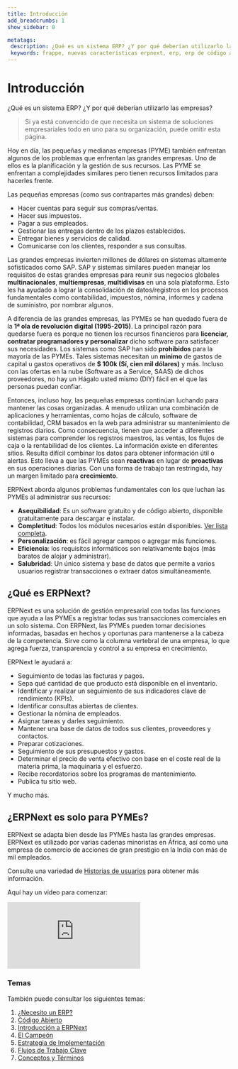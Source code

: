 ```yaml
---
title: Introducción
add_breadcrumbs: 1
show_sidebar: 0

metatags:
 description: ¿Qué es un sistema ERP? ¿Y por qué deberían utilizarlo las empresas?
 keywords: frappe, nuevas características erpnext, erp, erp de código abierto, erp gratuito, seguridad, documentación
---
```


# Introducción

<p class='lead'>¿Qué es un sistema ERP? ¿Y por qué deberían utilizarlo las empresas?</p>

> Si ya está convencido de que necesita un sistema de soluciones empresariales todo en uno para su organización, puede omitir esta página.

Hoy en día, las pequeñas y medianas empresas (PYME) también enfrentan algunos de los problemas que enfrentan las grandes empresas. Uno de ellos es la planificación y la gestión de sus recursos. Las PYME se enfrentan a complejidades similares pero tienen recursos limitados para hacerles frente.

Las pequeñas empresas (como sus contrapartes más grandes) deben:

- Hacer cuentas para seguir sus compras/ventas.
- Hacer sus impuestos.
- Pagar a sus empleados.
- Gestionar las entregas dentro de los plazos establecidos.
- Entregar bienes y servicios de calidad.
- Comunicarse con los clientes, responder a sus consultas.

Las grandes empresas invierten millones de dólares en sistemas altamente sofisticados como SAP. SAP y sistemas similares pueden manejar los requisitos de estas grandes empresas para reunir sus negocios globales **multinacionales**, **multiempresas**, **multidivisas** en una sola plataforma. Esto les ha ayudado a lograr la consolidación de datos/registros en los procesos fundamentales como contabilidad, impuestos, nómina, informes y cadena de suministro, por nombrar algunos.

A diferencia de las grandes empresas, las PYMEs se han quedado fuera de la **1ª ola de revolución digital (1995-2015)**. La principal razón para quedarse fuera es porque no tienen los recursos financieros para **licenciar, contratar programadores y personalizar** dicho software para satisfacer sus necesidades. Los sistemas como SAP han sido **prohibidos** para la mayoría de las PYMEs. Tales sistemas necesitan un **mínimo** de gastos de capital u gastos operativos de **$ 100k (Sí, cien mil dólares)** y más. Incluso con las ofertas en la nube (Software as a Service, SAAS) de dichos proveedores, no hay un Hágalo usted mismo (DIY) fácil en el que las personas puedan confiar.

Entonces, incluso hoy, las pequeñas empresas continúan luchando para mantener las cosas organizadas. A menudo utilizan una combinación de aplicaciones y herramientas, como hojas de cálculo, software de contabilidad, CRM basados ​​en la web para administrar su mantenimiento de registros diarios. Como consecuencia, tienen que acceder a diferentes sistemas para comprender los registros maestros, las ventas, los flujos de caja o la rentabilidad de los clientes. La información existe en diferentes sitios. Resulta difícil combinar los datos para obtener información útil o alertas. Esto lleva a que las PYMEs sean **reactivas** en lugar de **proactivas** en sus operaciones diarias. Con una forma de trabajo tan restringida, hay un margen limitado para **crecimiento**.

ERPNext aborda algunos problemas fundamentales con los que luchan las PYMEs al administrar sus recursos:

- **Asequibilidad**: Es un software gratuito y de código abierto, disponible gratuitamente para descargar e instalar.
- **Completitud**: Todos los módulos necesarios están disponibles. [Ver lista completa](https://erpnext.com/docs/user/manual/es "Manual de usuario de ERPNext").
- **Personalización**: es fácil agregar campos o agregar más funciones.
- **Eficiencia**: los requisitos informáticos son relativamente bajos (más baratos de alojar y administrar).
- **Salubridad**: Un único sistema y base de datos que permite a varios usuarios registrar transacciones o extraer datos simultáneamente.

## ¿Qué es ERPNext?

ERPNext es una solución de gestión empresarial con todas las funciones que ayuda a las PYMEs a registrar todas sus transacciones comerciales en un solo sistema. Con ERPNext, las PYMEs pueden tomar decisiones informadas, basadas en hechos y oportunas para mantenerse a la cabeza de la competencia. Sirve como la columna vertebral de una empresa, lo que agrega fuerza, transparencia y control a su empresa en crecimiento.

ERPNext le ayudará a:

- Seguimiento de todas las facturas y pagos.
- Sepa qué cantidad de que producto está disponible en el inventario.
- Identificar y realizar un seguimiento de sus indicadores clave de rendimiento (KPIs).
- Identificar consultas abiertas de clientes.
- Gestionar la nómina de empleados.
- Asignar tareas y darles seguimiento.
- Mantener una base de datos de todos sus clientes, proveedores y contactos.
- Preparar cotizaciones.
- Seguimiento de sus presupuestos y gastos.
- Determinar el precio de venta efectivo con base en el coste real de la materia prima, la maquinaria y el esfuerzo.
- Recibe recordatorios sobre los programas de mantenimiento.
- Publica tu sitio web.

Y mucho más.

## ¿ERPNext es solo para PYMEs?

ERPNext se adapta bien desde las PYMEs hasta las grandes empresas. ERPNext es utilizado por varias cadenas minoristas en África, así como una empresa de comercio de acciones de gran prestigio en la India con más de mil empleados.

Consulte una variedad de [Historias de usuarios](https://erpnext.org/stories) para obtener más información.

Aquí hay un video para comenzar:


<div>
  <div class='embed-container'>
    <iframe src='https://www.youtube.com/embed/j60xyNFqX_A' frameborder='0' allowfullscreen>
    </iframe>
  </div>
</div>

### Temas

También puede consultar los siguientes temas:

1. [¿Necesito un ERP?](/docs/user/manual/es/introduction/do-i-need-an-erp)
2. [Código Abierto](/docs/user/manual/es/introduction/open-source)
3. [Introducción a ERPNext](/docs/user/manual/es/introduction/getting-started-with-erpnext)
4. [El Campeón](/docs/user/manual/es/introduction/the-champion)
5. [Estrategia de Implementación](/docs/user/manual/es/introduction/implementation-strategy)
6. [Flujos de Trabajo Clave](/docs/user/manual/es/introduction/key-workflows)
7. [Conceptos y Términos](/docs/user/manual/es/introduction/concepts-and-terms)

